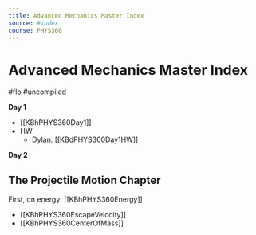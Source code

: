 ```yaml
---
title: Advanced Mechanics Master Index
source: #index 
course: PHYS360
---
```


# Advanced Mechanics Master Index

#flo  #uncompiled

**Day 1**

- [[KBhPHYS360Day1]]
- HW
	- Dylan: [[KBdPHYS360Day1HW]]

**Day 2**


## The Projectile Motion Chapter
First, on energy: [[KBhPHYS360Energy]]

- [[KBhPHYS360EscapeVelocity]] 
- [[KBhPHYS360CenterOfMass]] 
